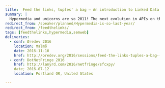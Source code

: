 ```yaml
---
title:  Feed the links, tuples' a bag – An introduction to Linked Data APIs
summary: |
  Hypermedia and unicorns are so 2011! The next evolution in APIs on the web may well be linked data. With the recent adoption of json-ld by Google, we may finally be seeing the semantic web break into our world, providing the benefits of graphs to extract semantics from your APIs. We will discover, by visiting a magical world, what resources are and how they relate to one another. Don't be afraid, you will discover many mythical creatures, from  resources and tuples to json-ld, hydra, and maybe even a sprinkle of RDF. So come feed the links!
redirect_from: /speaker/planned/Hypermedia-is-so-last-year/
redirect_from: /feedthelinks/
tags: [feedthelinks,hypermedia,semweb]
deliveries:
  - conf: Øredev 2016
    location: Malmö
    date: 2016-11-10
    href: http://oredev.org/2016/sessions/feed-the-links-tuples-a-bag--an-introduction-to-linked-data-apis
  - conf: DotNetFringe 2016
    href: http://lanyrd.com/2016/netfringe/sfcxpy/
    date; 2016-07-12
    location: Portland OR, United States

---
```

<!--
 - Making sense of a web of lies
 - The semantic web that never happened
 - Tuples, actions and hydras – An intro to Linked Data
  -->
